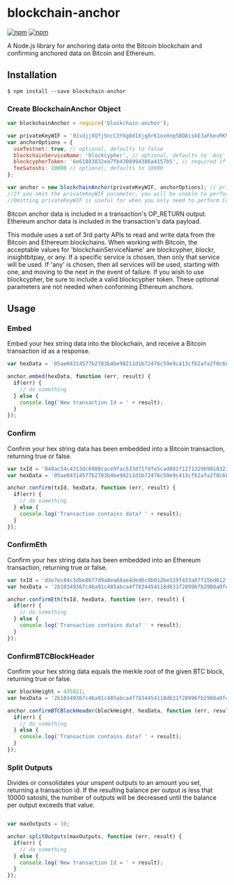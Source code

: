 # blockchain-anchor

[![npm](https://img.shields.io/npm/l/blockchain-anchor.svg)](https://www.npmjs.com/package/blockchain-anchor)
[![npm](https://img.shields.io/npm/v/blockchain-anchor.svg)](https://www.npmjs.com/package/blockchain-anchor)

A Node.js library for anchoring data onto the Bitcoin blockchain and confirming anchored data on Bitcoin and Ethereum.

## Installation

```
$ npm install --save blockchain-anchor
```

### Create BlockchainAnchor Object

```js
var blockchainAnchor = require('blockchain-anchor');

var privateKeyWIF = '91sdjjXQfj5ncC3YXg8d1Xjg8rK1oxXnp5BQ8iskE3aFbevRKVb';
var anchorOptions = {
  useTestnet: true, // optional, defaults to false
  blockchainServiceName: 'blockcypher', // optional, defaults to 'Any'
  blockcypherToken: '6e61883832ea7fb4308994386a4157b5', // required if using 'blockcypher' service
  feeSatoshi: 10000 // optional, defaults to 10000
};

var anchor = new blockchainAnchor(privateKeyWIF, anchorOptions); // privateKeyWIF and anchorOptions are optional
//If you omit the privateKeyWIF parameter, you will be unable to perform Embed or SplitOutputs tasks, and an error will be thrown. 
//Omitting privateKeyWIF is useful for when you only need to perform Confirm tasks, as they are a readonly function not requiring key pairs or signing.
```
Bitcoin anchor data is included in a transaction's OP_RETURN output. Ethereum anchor data is included in the transaction's data payload. 

This module uses a set of 3rd party APIs to read and write data from the Bitcoin and Ethereum blockchains. When working with Bitcoin, the acceptable values for 'blockchainServiceName' are blockcypher, blockr, insightbitpay, or any. If a specific service is chosen, then only that service will be used. If 'any' is chosen, then all services will be used, starting with one, and moving to the next in the event of failure. If you wish to use blockcypher, be sure to include a valid blockcypher token. These optional parameters are not needed when conforming Ethereum anchors.



## Usage

### Embed

Embed your hex string data into the blockchain, and receive a Bitcoin transaction id as a response.

```js
var hexData = '05ae04314577b2783b4be98211d1b72476c59e9c413cfb2afa2f0c68e0d93911';

anchor.embed(hexData, function (err, result) {
  if(err) {
    // do something
  } else {
    console.log('New transaction Id = ' + result);
  }
});
```

### Confirm

Confirm your hex string data has been embedded into a Bitcoin transaction, returning true or false.

```js
var txId = '048ac54c4313dc6980cace9fac533d71f8fe5cad881f1271329b98183231a08f';
var hexData = '05ae04314577b2783b4be98211d1b72476c59e9c413cfb2afa2f0c68e0d93911';

anchor.confirm(txId, hexData, function (err, result) {
  if(err) {
    // do something
  } else {
    console.log('Transaction contains data? ' + result);
  }
});
```

### ConfirmEth

Confirm your hex string data has been embedded into an Ethereum transaction, returning true or false.

```js
var txId = 'd3e7ec84c3dbe86f7d9a8ea68ae4ded6c0b012be519f433a07f15bd612fb47a9';
var hexData = '2b10349367c46a91c485abca4f7834454118d631f28996fb2908a0fe8cefa0cd';

anchor.confirmEth(txId, hexData, function (err, result) {
  if(err) {
    // do something
  } else {
    console.log('Transaction contains data? ' + result);
  }
});
```

### ConfirmBTCBlockHeader

Confirm your hex string data equals the merkle root of the given BTC block, returning true or false.

```js
var blockHeight = 435821;
var hexData = '2b10349367c46a91c485abca4f7834454118d631f28996fb2908a0fe8cefa0cd';

anchor.confirmBTCBlockHeader(blockHeight, hexData, function (err, result) {
  if(err) {
    // do something
  } else {
    console.log('Transaction contains data? ' + result);
  }
});
```

### Split Outputs

Divides or consolidates your unspent outputs to an amount you set, returning a transaction id. If the resulting balance per output is less that 10000 satoshi, the number of outputs will be decreased until the balance per output exceeds that value.

```js

var maxOutputs = 10;

anchor.splitOutputs(maxOutputs, function (err, result) {
  if(err) {
    // do something
  } else {
    console.log('New transaction Id = ' + result);
  }
});
```

